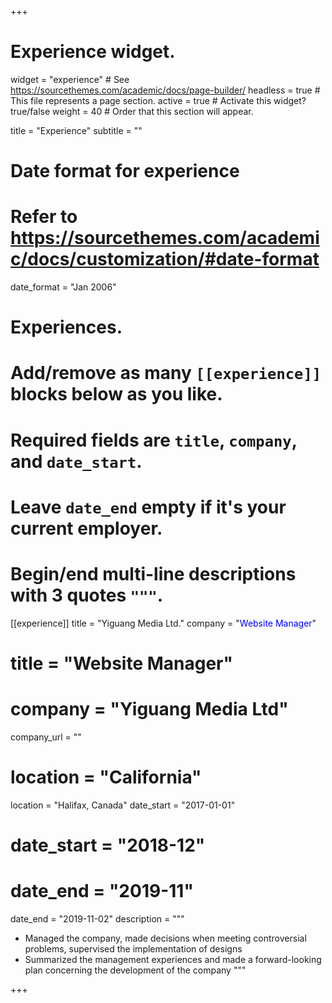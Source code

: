 +++
# Experience widget.
widget = "experience"  # See https://sourcethemes.com/academic/docs/page-builder/
headless = true  # This file represents a page section.
active = true  # Activate this widget? true/false
weight = 40  # Order that this section will appear.

title = "Experience"
subtitle = ""

# Date format for experience
#   Refer to https://sourcethemes.com/academic/docs/customization/#date-format
date_format = "Jan 2006"

# Experiences.
#   Add/remove as many `[[experience]]` blocks below as you like.
#   Required fields are `title`, `company`, and `date_start`.
#   Leave `date_end` empty if it's your current employer.
#   Begin/end multi-line descriptions with 3 quotes `"""`.

[[experience]]
    title = "Yiguang Media Ltd."
    company = "<font color = 'blue'>Website Manager</font>"
   # title = "Website Manager"
   # company = "Yiguang Media Ltd"
   company_url = ""
   # location = "California"
   location = "Halifax, Canada"
   date_start = "2017-01-01"
   # date_start = "2018-12"
   # date_end = "2019-11"
   date_end = "2019-11-02"
   description = """
   

   * Managed the company, made decisions when meeting controversial problems, supervised the implementation of designs
   * Summarized the management experiences and made a forward-looking plan concerning the development of the company
   """
 
   



+++
